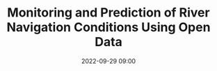 ---
title: Monitoring and Prediction of River Navigation Conditions Using Open Data
type: Lightning Talks
date: '2022-09-29 09:00'
room: The Forum South

people:
    speakers:
        - John Swartz

---